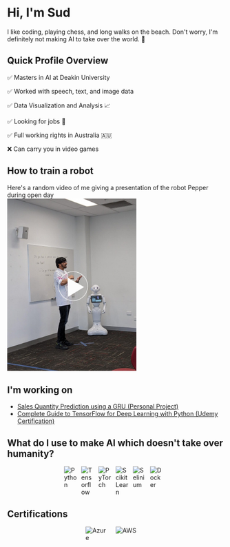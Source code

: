 # Hi, I'm Sud
I like coding, playing chess, and long walks on the beach. Don't worry, I'm definitely not making AI to take over the world. 🤖
<br>

## Quick Profile Overview
✅ Masters in AI at Deakin University


✅ Worked with speech, text, and image data


✅ Data Visualization and Analysis 📈


✅ Looking for jobs 👀


✅ Full working rights in Australia 🇦🇺


❌ Can carry you in video games
<br>

## How to train a robot
Here's a random video of me giving a presentation of the robot Pepper during open day
<br>
<a href="https://youtube.com/shorts/iYLsXjNKgI0?feature=share">
<img src="https://raw.githubusercontent.com/sudislife/sudislife/main/Me%20Presenting%20Pepper.jpg" style="align:center; width:300px; height:auto;">
</a>

## I'm working on
- [Sales Quantity Prediction using a GRU (Personal Project)](https://github.com/sudislife/Sales-Quantity-Prediction-using-a-GRU)
- [Complete Guide to TensorFlow for Deep Learning with Python (Udemy Certification)](https://www.udemy.com/course/complete-guide-to-tensorflow-for-deep-learning-with-python/?couponCode=MCLARENT71824)

## What do I use to make AI which doesn't take over humanity?
<div style="width:100%; display:flex; flex-wrap:wrap; justify-content:center;">
<img alt="Python"      width="30px" style="padding-right:10px;" src="https://cdn.jsdelivr.net/gh/devicons/devicon/icons/python/python-plain.svg"/>
<img alt="Tensorflow"  width="30px" style="padding-right:10px;" src="https://cdn.jsdelivr.net/gh/devicons/devicon/icons/tensorflow/tensorflow-original.svg"/>
<img alt="PyTorch"     width="30px" style="padding-right:10px;" src="https://cdn.jsdelivr.net/gh/devicons/devicon/icons/pytorch/pytorch-original.svg"/>
<img alt="ScikitLearn" width="30px" style="padding-right:10px;" src="https://cdn.jsdelivr.net/gh/devicons/devicon/icons/scikitlearn/scikitlearn-original.svg"/>
<img alt="Selinium"    width="30px" style="padding-right:10px;" src="https://cdn.jsdelivr.net/gh/devicons/devicon/icons/selenium/selenium-original.svg"/>
<img alt="Docker"      width="30px" style="padding-right:10px;" src="https://cdn.jsdelivr.net/gh/devicons/devicon/icons/docker/docker-original.svg"/>
</div>

## Certifications
<div style="width:100%; display:flex; flex-wrap:wrap; justify-content:center;">
<img alt="Azure" width="50px" style="padding-right:20px;" src="https://k21academy.com/wp-content/uploads/2020/06/AI_Fundamentals-min.png"/>
<img alt="AWS" width="50px" style="padding-right:20px;" src="https://res.cloudinary.com/hy4kyit2a/f_auto,fl_lossy,q_70/learn/modules/aws-cloud-practitioner-certification-prep/learn-about-the-aws-certified-cloud-practitioner-exam/images/8ef555de1a79ee04d46f669f807e8626_8-e-63168-f-d-72-f-4272-8994-6779-eec-75-ce-9.png"/>
</div>